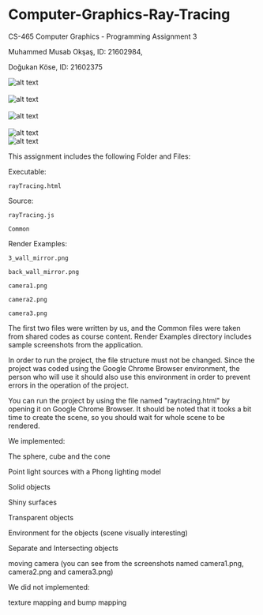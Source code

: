 # Computer-Graphics-Ray-Tracing

CS-465 Computer Graphics - Programming Assignment 3

Muhammed Musab Okşaş, ID: 21602984,

Doğukan Köse, ID: 21602375

![alt text](https://github.com/kandogu/Computer-Graphics-Ray-Tracing/Render&#32;Examples/3_wall_mirror.png?raw=true)
<br>
<br>
![alt text](https://github.com/kandogu/Computer-Graphics-Ray-Tracing/Render&#32;Examples/back_wall_mirror.png?raw=true)
<br>
<br>
![alt text](https://github.com/kandogu/Computer-Graphics-Ray-Tracing/Render&#32;Examples/camera1.png?raw=true)
<br>
<br>
![alt text](https://github.com/kandogu/Computer-Graphics-Ray-Tracing/Render&#32;Examples/camera2.png?raw=true)
<br>
![alt text](https://github.com/kandogu/Computer-Graphics-Ray-Tracing/Render&#32;Examples/camera3.png?raw=true)
<br>


This assignment includes the following Folder and Files:

Executable:

	rayTracing.html

Source:

	rayTracing.js

	Common

Render Examples:

	3_wall_mirror.png

	back_wall_mirror.png

	camera1.png

	camera2.png

	camera3.png
	
The first two files were written by us, and the Common files were taken from shared codes as course content. Render Examples directory
includes sample screenshots from the application.


In order to run the project, the file structure must not be changed. Since the project was coded using the Google Chrome Browser environment,
the person who will use it should also use this environment in order to prevent errors in the operation of the project. 


You can run the project by using the file named "raytracing.html" by opening it on Google Chrome Browser. It should be noted that it tooks a bit
time to create the scene, so you should wait for whole scene to be rendered. 


We implemented:

The sphere, cube and the cone

Point light sources with a Phong lighting model

Solid objects

Shiny surfaces

Transparent objects

Environment for the objects (scene visually interesting)

Separate and Intersecting objects

moving camera (you can see from the screenshots named camera1.png, camera2.png and camera3.png) 

We did not implemented: 

texture mapping and bump mapping
